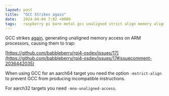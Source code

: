 ```yaml
---
layout: post
title:  "GCC Strikes again"
date:   2024-04-04 7:02 +0000
tags:   raspberry pi bare metal gcc unaligned strict align memory alignment
---
```


GCC strikes [again](/2023/08/26/raspberry-pi-bare-metal-no-unaligned-access.html), generating unaligned memory access on ARM processors, causing them to trap:

[https://github.com/babbleberry/rpi4-osdev/issues/17](https://github.com/babbleberry/rpi4-osdev/issues/17#issuecomment-2036442035)

When using GCC for an aarch64 target you need the option ```-mstrict-align``` to prevent GCC from producing incompatible instructions.

For aarch32 targets you need ```-mno-unaligned-access```.